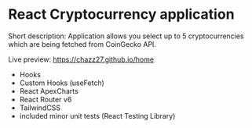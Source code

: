 # React Cryptocurrency application

Short description:
Application allows you select up to 5 cryptocurrencies which are being fetched from CoinGecko API.

Live preview: https://chazz27.github.io/home

- Hooks
- Custom Hooks (useFetch)
- React ApexCharts
- React Router v6
- TailwindCSS
- included minor unit tests (React Testing Library)
